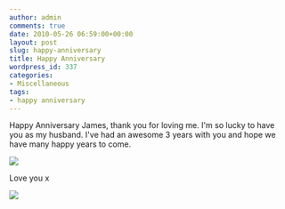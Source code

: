 ```yaml
---
author: admin
comments: true
date: 2010-05-26 06:59:00+00:00
layout: post
slug: happy-anniversary
title: Happy Anniversary
wordpress_id: 337
categories:
- Miscellaneous
tags:
- happy anniversary
---
```


Happy Anniversary James, thank you for loving me.  I'm so lucky to have you as my husband.  I've had an awesome 3 years with you and hope we have many happy years to come.  
  


[![](http://farm3.static.flickr.com/2134/2547550481_6711b49b87_b.jpg)](http://farm3.static.flickr.com/2134/2547550481_6711b49b87_b.jpg)

  
Love you x

![](https://blogger.googleusercontent.com/tracker/251139911615938991-6060522692214295365?l=www.outmumbered.com)
